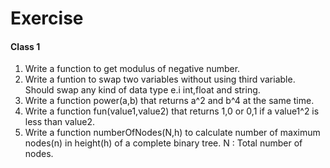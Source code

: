 # Exercise
#### Class 1
1. Write a function to get modulus of negative number.
2. Write a funtion to swap two variables without using third variable. Should swap any kind of data type e.i int,float and string.
3. Write a function power(a,b) that returns a^2 and b^4 at the same time.
4. Write a function fun(value1,value2) that returns 1,0 or 0,1 if a value1^2 is less than value2.
5. Write a function numberOfNodes(N,h) to calculate number of maximum nodes(n) in height(h) of a complete binary tree. N : Total number of nodes.